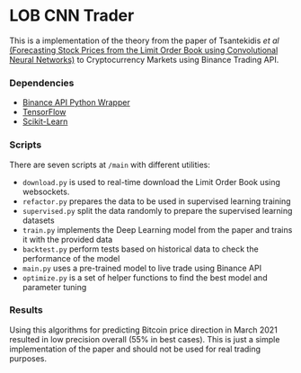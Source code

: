 # LOB CNN Trader
This is a implementation of the theory from 
the paper of Tsantekidis _et al_ [(Forecasting Stock Prices from the Limit Order
Book using Convolutional Neural Networks)](https://ieeexplore.ieee.org/document/8010701) 
to Cryptocurrency Markets using Binance Trading API.

### Dependencies
* [Binance API Python Wrapper](https://python-binance.readthedocs.io/en/latest/)
* [TensorFlow](https://www.tensorflow.org/)
* [Scikit-Learn](https://scikit-learn.org/stable/)

### Scripts
There are seven scripts at `/main` with different utilities:
* `download.py` is used to real-time download the Limit Order Book using websockets.
* `refactor.py` prepares the data to be used in supervised learning training 
* `supervised.py` split the data randomly to prepare the supervised learning datasets
* `train.py` implements the Deep Learning model from the paper and trains it with the provided data
* `backtest.py` perform tests based on historical data to check the performance of the model
* `main.py` uses a pre-trained model to live trade using Binance API
* `optimize.py` is a set of helper functions to find the best model and parameter tuning

### Results
Using this algorithms for predicting Bitcoin price direction in March 2021 
resulted in low precision overall (55% in best cases). This is just a simple
implementation of the paper and should not be used for real trading purposes.